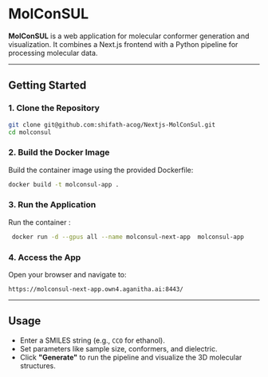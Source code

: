 # MolConSUL

**MolConSUL** is a web application for molecular conformer generation and visualization. It combines a Next.js frontend with a Python pipeline for processing molecular data.

---

## Getting Started

### 1. Clone the Repository

```bash
git clone git@github.com:shifath-acog/Nextjs-MolConSul.git
cd molconsul
```

### 2. Build the Docker Image

Build the container image using the provided Dockerfile:

```bash
docker build -t molconsul-app .
```

### 3. Run the Application

Run the container :
```bash
 docker run -d --gpus all --name molconsul-next-app  molconsul-app
```

### 4. Access the App

Open your browser and navigate to:

```
https://molconsul-next-app.own4.aganitha.ai:8443/
```

---

## Usage

- Enter a SMILES string (e.g., `CCO` for ethanol).
- Set parameters like sample size, conformers, and dielectric.
- Click **"Generate"** to run the pipeline and visualize the 3D molecular structures.



